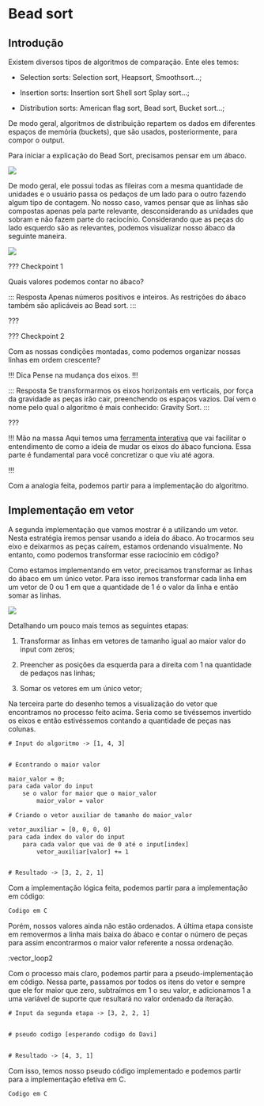 Bead sort
======

Introdução
---------

Existem diversos tipos de algoritmos de comparação. Ente eles temos:

* Selection sorts: Selection sort, Heapsort, Smoothsort...;

* Insertion sorts: Insertion sort Shell sort Splay sort...;

* Distribution sorts: American flag sort, Bead sort, Bucket sort...;

De modo geral, algoritmos de distribuição repartem os dados em diferentes espaços de memória (buckets), que são usados, posteriormente, para compor o output. 

Para iniciar a explicação do Bead Sort, precisamos pensar em um ábaco.

![](abaco.png)

De modo geral, ele possui todas as fileiras com a mesma quantidade de unidades e o usuário passa os pedaços de um lado para o outro fazendo algum tipo de contagem. No nosso caso, vamos pensar que as linhas são compostas apenas pela parte relevante, desconsiderando as unidades que sobram e não fazem parte do raciocínio. Considerando que as peças do lado esquerdo são as relevantes, podemos visualizar nosso ábaco da seguinte maneira.

![](meio_abaco.png)

??? Checkpoint 1

Quais valores podemos contar no ábaco?

::: Resposta
Apenas números positivos e inteiros. As restrições do ábaco também são aplicáveis ao Bead sort.
:::

???

??? Checkpoint 2

Com as nossas condições montadas, como podemos organizar nossas linhas em ordem crescente?

!!! Dica
Pense na mudança dos eixos.
!!!

::: Resposta
Se transformarmos os eixos horizontais em verticais, por força da gravidade as peças irão cair, preenchendo os espaços vazios. Daí vem o nome pelo qual o algoritmo é mais conhecido: Gravity Sort.
:::

???

!!! Mão na massa
Aqui temos uma [ferramenta interativa](https://www.youtube.com/watch?v=oavMtUWDBTM) que vai facilitar o entendimento de como a ideia de mudar os eixos do ábaco funciona. Essa parte é fundamental para você concretizar o que viu até agora.

!!!

Com a analogia feita, podemos partir para a implementação do algoritmo.

Implementação em vetor
---------

A segunda implementação que vamos mostrar é a utilizando um vetor. Nesta estratégia iremos pensar usando a ideia do ábaco. Ao trocarmos seu eixo e deixarmos as peças caírem, estamos ordenando visualmente. No entanto, como podemos transformar esse raciocínio em  código?

Como estamos implementando em vetor, precisamos transformar as linhas do ábaco em um único vetor. Para isso iremos transformar cada linha em um vetor de 0 ou 1 em que a quantidade de 1 é o valor da linha e então somar as linhas.

![](vector_loop1.png)

Detalhando um pouco mais temos as seguintes etapas:

1. Transformar as linhas em vetores de tamanho igual ao maior valor do input com zeros;

2. Preencher as posições da esquerda para a direita com 1 na quantidade de pedaços nas linhas;

3. Somar os vetores em um único vetor;

Na terceira parte do desenho temos a visualização do vetor que encontramos no processo feito acima. Seria como se tivéssemos invertido os eixos e então estivéssemos contando a quantidade de peças nas colunas.


``` txt
# Input do algoritmo -> [1, 4, 3]


# Econtrando o maior valor

maior_valor = 0;
para cada valor do input
    se o valor for maior que o maior_valor
        maior_valor = valor

# Criando o vetor auxiliar de tamanho do maior_valor

vetor_auxiliar = [0, 0, 0, 0]
para cada index do valor do input
    para cada valor que vai de 0 até o input[index]
        vetor_auxiliar[valor] += 1


# Resultado -> [3, 2, 2, 1]
```

Com a implementação lógica feita, podemos partir para a implementação em código:

```c
Codigo em C
```

Porém, nossos valores ainda não estão ordenados. A última etapa consiste em removermos a linha mais baixa do ábaco e contar o número de peças para assim encontrarmos o maior valor referente a nossa ordenação.

:vector_loop2

Com o processo mais claro, podemos partir para a pseudo-implementação em código. Nessa parte, passamos por todos os itens do vetor e sempre que ele for maior que zero, subtraímos em 1 o seu valor, e adicionamos 1 a uma variável de suporte que resultará no valor ordenado da iteração.

``` txt
# Input da segunda etapa -> [3, 2, 2, 1]


# pseudo codigo [esperando codigo do Davi]


# Resultado -> [4, 3, 1]
```

Com isso, temos nosso pseudo código implementado e podemos partir para a implementação efetiva em C.


```c
Codigo em C
```

